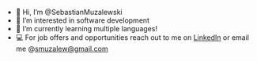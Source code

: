 - 👋 Hi, I’m @SebastianMuzalewski
- 👀 I’m interested in software development
- 🌱 I’m currently learning multiple languages!
- 💻 For job offers and opportunities reach out to me on [LinkedIn](https://www.linkedin.com/in/sebastian-muzalewski/) or email me @smuzalew@gmail.com

<!---
SebastianMuzalewski/SebastianMuzalewski is a ✨ special ✨ repository because its `README.md` (this file) appears on your GitHub profile.
You can click the Preview link to take a look at your changes.
Temporary Swapouts:
- 🔍 I’m looking for a [Season | Year | Co-op ] position related to [ field('s) of study ]
--->
